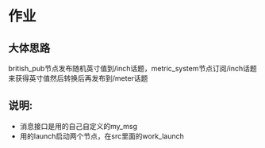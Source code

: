 # 作业

## 大体思路

british_pub节点发布随机英寸值到/inch话题，metric_system节点订阅/inch话题来获得英寸值然后转换后再发布到/meter话题

## 说明:
- 消息接口是用的自己自定义的my_msg
- 用的launch启动两个节点，在src里面的work_launch
